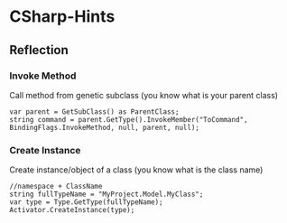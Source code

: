 # CSharp-Hints

## Reflection 
### Invoke Method
Call method from genetic subclass (you know what is your parent class)
```
var parent = GetSubClass() as ParentClass;
string command = parent.GetType().InvokeMember("ToCommand", BindingFlags.InvokeMethod, null, parent, null);
```

### Create Instance
Create instance/object of a class (you know what is the class name)
```
//namespace + ClassName
string fullTypeName = "MyProject.Model.MyClass";
var type = Type.GetType(fullTypeName);
Activator.CreateInstance(type);
```


